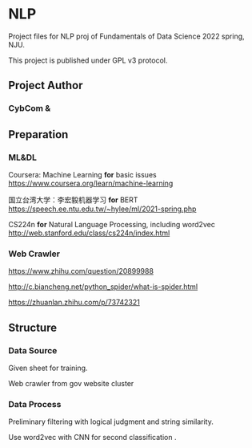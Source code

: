 # NLP

Project files for NLP proj of Fundamentals of Data Science 2022 spring, NJU.

This project is published under GPL v3 protocol.

## Project Author

### CybCom & 

## Preparation

### ML&DL

Coursera: Machine Learning **for** basic issues https://www.coursera.org/learn/machine-learning 

国立台湾大学：李宏毅机器学习 **for** BERT https://speech.ee.ntu.edu.tw/~hylee/ml/2021-spring.php

CS224n **for** Natural Language Processing, including word2vec http://web.stanford.edu/class/cs224n/index.html

### Web Crawler

https://www.zhihu.com/question/20899988

http://c.biancheng.net/python_spider/what-is-spider.html

https://zhuanlan.zhihu.com/p/73742321


## Structure

### Data Source

Given sheet for training.

Web crawler from gov website cluster

### Data Process

Preliminary filtering with logical judgment and string similarity.

Use word2vec with CNN for second classification .


